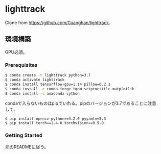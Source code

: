 # lighttrack

Clone from https://github.com/Guanghan/lighttrack.

## 環境構築

GPU必須。

### Prerequisites


```bash
$ conda create -n lighttrack python=3.7
$ conda activate lighttrack
$ conda install tensorflow-gpu=1.14 pillow=6.2.1
$ conda install -c conda-forge tqdm setproctitle matplotlib
$ conda install -c anaconda cython
```

condaで入らないものはpipでいれる。pipのバージョンが3.7であることに注意して、
```
$ pip install opencv-python==4.2.0 pyyaml==5.3
$ pip install torch==1.4.0 torchvision==0.5.0
```

### Getting Started

元のREADMEに従う。

